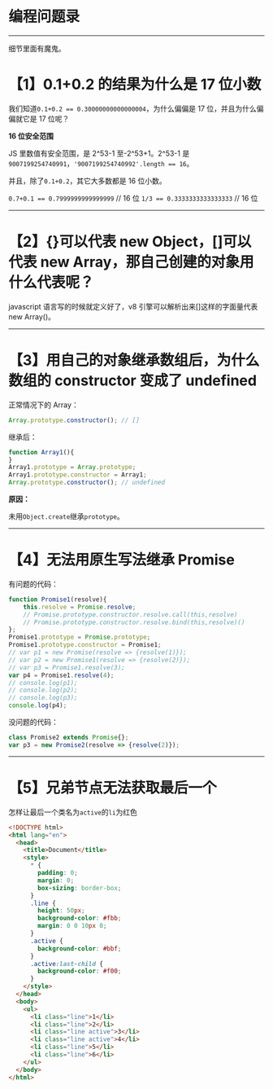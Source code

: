 #  编程问题录

---

细节里面有魔鬼。

# 【1】0.1+0.2 的结果为什么是 17 位小数

我们知道`0.1+0.2 == 0.30000000000000004`，为什么偏偏是 17 位，并且为什么偏偏就它是 17 位呢？

**16 位安全范围**

JS 里数值有安全范围，是 2^53-1 至-2^53+1。2^53-1 是`9007199254740991`，`'9007199254740992'.length == 16`。

并且，除了`0.1+0.2`，其它大多数都是 16 位小数。

`0.7+0.1 == 0.7999999999999999` // 16 位 `1/3 == 0.3333333333333333` // 16 位

---

# 【2】{}可以代表 new Object，[]可以代表 new Array，那自己创建的对象用什么代表呢？

javascript 语言写的时候就定义好了，v8 引擎可以解析出来[]这样的字面量代表 new Array()。

---

# 【3】用自己的对象继承数组后，为什么数组的 constructor 变成了 undefined

正常情况下的 Array：

```js
Array.prototype.constructor(); // []
```

继承后：

```js
function Array1(){
}
Array1.prototype = Array.prototype;
Array1.prototype.constructor = Array1;
Array.prototype.constructor(); // undefined
```

**原因：**

未用`Object.create`继承`prototype`。

---

# 【4】无法用原生写法继承 Promise

有问题的代码：
```js
function Promise1(resolve){
    this.resolve = Promise.resolve;
    // Promise.prototype.constructor.resolve.call(this,resolve)
    // Promise.prototype.constructor.resolve.bind(this,resolve)()
};
Promise1.prototype = Promise.prototype;
Promise1.prototype.constructor = Promise1;
// var p1 = new Promise(resolve => {resolve(1)});
// var p2 = new Promise1(resolve => {resolve(2)});
// var p3 = Promise1.resolve(3);
var p4 = Promise1.resolve(4);
// console.log(p1);
// console.log(p2);
// console.log(p3);
console.log(p4);
```

没问题的代码：

```js
class Promise2 extends Promise{};
var p3 = new Promise2(resolve => {resolve(2)});
```

---

# 【5】兄弟节点无法获取最后一个

怎样让最后一个类名为`active`的`li`为红色

```html
<!DOCTYPE html>
<html lang="en">
  <head>
    <title>Document</title>
    <style>
      * {
        padding: 0;
        margin: 0;
        box-sizing: border-box;
      }
      .line {
        height: 50px;
        background-color: #fbb;
        margin: 0 0 10px 0;
      }
      .active {
        background-color: #bbf;
      }
      .active:last-child {
        background-color: #f00;
      }
    </style>
  </head>
  <body>
    <ul>
      <li class="line">1</li>
      <li class="line">2</li>
      <li class="line active">3</li>
      <li class="line active">4</li>
      <li class="line">5</li>
      <li class="line">6</li>
    </ul>
  </body>
</html>

```
